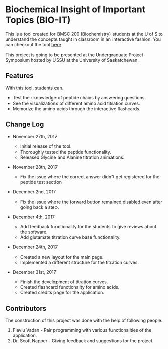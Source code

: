 Biochemical Insight of Important Topics (BIO-IT)
==================================================

This is a tool created for BMSC 200 (Biochemistry) students at the U of S to understand the concepts
taught in classroom in an interactive fashion. You can checkout the tool [here](http://tayabsoomro.me/projects/bio-it/)

This project is going to be presented at the Undergraduate Project Symposium hosted by USSU at
the University of Saskatchewan.

Features
-----------

With this tool, students can.

* Test their knowledge of peptide chains by answering questions.
* See the visualizations of different amino acid titration curves.
* Memorize the amino acids through the interactive flashcards.


Change Log
---------------

- November 27th, 2017
    - Initial release of the tool.
    - Thoroughly tested the peptide functionality.
    - Released Glycine and Alanine titration animations.

- November 28th, 2017
    - Fix the issue where the correct answer didn't get registered for the peptide test section


- December 2nd, 2017
    - Fix the issue where the forward button remained disabled even after going back a step.

- December 4th, 2017
    - Add feedback functionality for the students to give reviews about the software.
    - Add glutamate titration curve base functionality.

- December 24th, 2017
    - Created a new layout for the main page.
    - Implemented a different structure for the titration curves.

- December 31st, 2017
    - Finish the development of titration curves.
    - Created flashcard functionality for amino acids.
    - Created credits page for the application.

Contributors
------------------

The construction of this project was done with the help of following people.


1. Flaviu Vadan - Pair programming with various functionalities of the application.
2. Dr. Scott Napper - Giving feedback and suggestions for the project.
